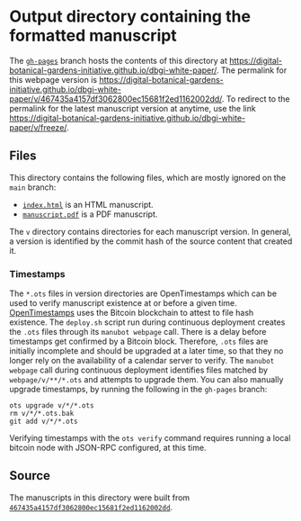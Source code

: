 # Output directory containing the formatted manuscript

The [`gh-pages`](https://github.com/digital-botanical-gardens-initiative/dbgi-white-paper/tree/gh-pages) branch hosts the contents of this directory at <https://digital-botanical-gardens-initiative.github.io/dbgi-white-paper/>.
The permalink for this webpage version is <https://digital-botanical-gardens-initiative.github.io/dbgi-white-paper/v/467435a4157df3062800ec15681f2ed1162002dd/>.
To redirect to the permalink for the latest manuscript version at anytime, use the link <https://digital-botanical-gardens-initiative.github.io/dbgi-white-paper/v/freeze/>.

## Files

This directory contains the following files, which are mostly ignored on the `main` branch:

+ [`index.html`](index.html) is an HTML manuscript.
+ [`manuscript.pdf`](manuscript.pdf) is a PDF manuscript.

The `v` directory contains directories for each manuscript version.
In general, a version is identified by the commit hash of the source content that created it.

### Timestamps

The `*.ots` files in version directories are OpenTimestamps which can be used to verify manuscript existence at or before a given time.
[OpenTimestamps](https://opentimestamps.org/) uses the Bitcoin blockchain to attest to file hash existence.
The `deploy.sh` script run during continuous deployment creates the `.ots` files through its `manubot webpage` call.
There is a delay before timestamps get confirmed by a Bitcoin block.
Therefore, `.ots` files are initially incomplete and should be upgraded at a later time, so that they no longer rely on the availability of a calendar server to verify.
The `manubot webpage` call during continuous deployment identifies files matched by `webpage/v/**/*.ots` and attempts to upgrade them.
You can also manually upgrade timestamps, by running the following in the `gh-pages` branch:

```shell
ots upgrade v/*/*.ots
rm v/*/*.ots.bak
git add v/*/*.ots
```

Verifying timestamps with the `ots verify` command requires running a local bitcoin node with JSON-RPC configured, at this time.

## Source

The manuscripts in this directory were built from
[`467435a4157df3062800ec15681f2ed1162002dd`](https://github.com/digital-botanical-gardens-initiative/dbgi-white-paper/commit/467435a4157df3062800ec15681f2ed1162002dd).
